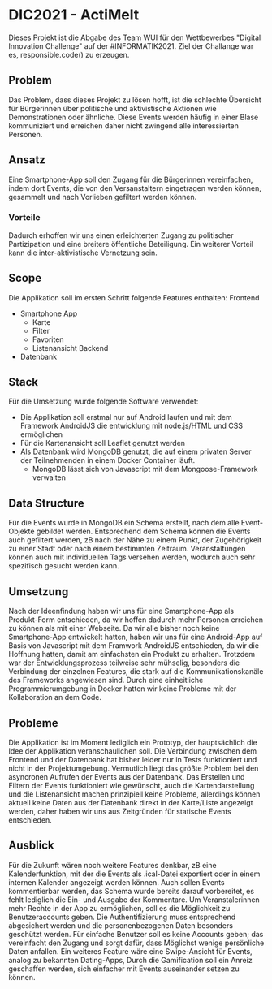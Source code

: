 # DIC2021 - ActiMelt

Dieses Projekt ist die Abgabe des Team WUI für den Wettbewerbes "Digital Innovation Challenge" auf der #INFORMATIK2021.
Ziel der Challange war es, responsible.code() zu erzeugen.
## Problem
Das Problem, dass dieses Projekt zu lösen hofft, ist die schlechte Übersicht für Bürgerinnen über politische und aktivistische Aktionen wie Demonstrationen oder ähnliche. Diese Events werden häufig in einer Blase kommuniziert und erreichen daher nicht zwingend alle interessierten Personen.
## Ansatz
Eine Smartphone-App soll den Zugang für die Bürgerinnen vereinfachen, indem dort Events, die von den Versanstaltern eingetragen werden können, gesammelt und nach Vorlieben gefiltert werden können.
### Vorteile
Dadurch erhoffen wir uns einen erleichterten Zugang zu politischer Partizipation und eine breitere öffentliche Beteiligung.
Ein weiterer Vorteil kann die inter-aktivistische Vernetzung sein.

## Scope
Die Applikation soll im ersten Schritt folgende Features enthalten:
Frontend
- Smartphone App
    - Karte
    - Filter
    - Favoriten
    - Listenansicht
Backend
- Datenbank

## Stack
Für die Umsetzung wurde folgende Software verwendet:
- Die Applikation soll erstmal nur auf Android laufen und mit dem Framework AndroidJS die entwicklung mit node.js/HTML und CSS ermöglichen
- Für die Kartenansicht soll Leaflet genutzt werden
- Als Datenbank wird MongoDB genutzt, die auf einem privaten Server der Teilnehmenden in einem Docker Container läuft.
  - MongoDB lässt sich von Javascript mit dem Mongoose-Framework verwalten



## Data Structure
Für die Events wurde in MongoDB ein Schema erstellt, nach dem alle Event-Objekte gebildet werden. Entsprechend dem Schema können die Events auch gefiltert werden, zB nach der Nähe zu einem Punkt, der Zugehörigkeit zu einer Stadt oder nach einem bestimmten Zeitraum. Veranstaltungen können auch mit individuellen Tags versehen werden, wodurch auch sehr spezifisch gesucht werden kann.

## Umsetzung
Nach der Ideenfindung haben wir uns für eine Smartphone-App als Produkt-Form entschieden, da wir hoffen dadurch mehr Personen erreichen zu können als mit einer Webseite. Da wir alle bisher noch keine Smartphone-App entwickelt hatten, haben wir uns für eine Android-App auf Basis von Javascript mit dem Framwork AndroidJS entschieden, da wir die Hoffnung hatten, damit am einfachsten ein Produkt zu erhalten. Trotzdem war der Entwicklungsprozess teilweise sehr mühselig, besonders die Verbindung der einzelnen Features, die stark auf die Kommunikationskanäle des Frameworks angewiesen sind.
Durch eine einheitliche Programmierumgebung in Docker hatten wir keine Probleme mit der Kollaboration an dem Code.

## Probleme
Die Applikation ist im Moment lediglich ein Prototyp, der hauptsächlich die Idee der Applikation veranschaulichen soll. Die Verbindung zwischen dem Frontend und der Datenbank hat bisher leider nur in Tests funktioniert und nicht in der Projektumgebung. Vermutlich liegt das größte Problem bei den asyncronen Aufrufen der Events aus der Datenbank. Das Erstellen und Filtern der Events funktioniert wie gewünscht, auch die Kartendarstellung und die Listenansicht machen prinzipiell keine Probleme, allerdings können aktuell keine Daten aus der Datenbank direkt in der Karte/Liste angezeigt werden, daher haben wir uns aus Zeitgründen für statische Events entschieden.  


## Ausblick
Für die Zukunft wären noch weitere Features denkbar, zB eine Kalenderfunktion, mit der die Events als .ical-Datei exportiert oder in einem internen Kalender angezeigt werden können. Auch sollen Events kommentierbar werden, das Schema wurde bereits darauf vorbereitet, es fehlt lediglich die Ein- und Ausgabe der Kommentare. 
Um Veranstalerinnen mehr Rechte in der App zu ermöglichen, soll es die Möglichkeit zu Benutzeraccounts geben. Die Authentifizierung muss entsprechend abgesichert werden und die personenbezogenen Daten besonders geschützt werden. Für einfache Benutzer soll es keine Accounts geben; das vereinfacht den Zugang und sorgt dafür, dass Möglichst wenige persönliche Daten anfallen.
Ein weiteres Feature wäre eine Swipe-Ansicht für Events, analog zu bekannten Dating-Apps, Durch die Gamification soll ein Anreiz geschaffen werden, sich einfacher mit Events auseinander setzen zu können.
